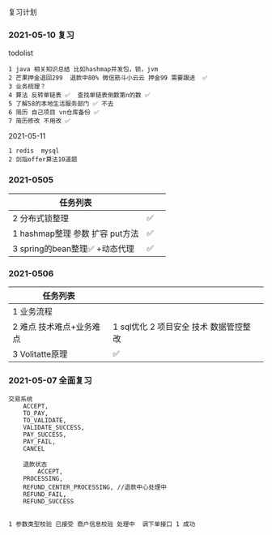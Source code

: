 复习计划

### 2021-05-10 复习

todolist

```
1 java 相关知识总结 比如hashmap并发包，锁，jvm 
2 芒果押金退回299  退款中80% 微信筋斗小云云 押金99 需要跟进  ✅
3 业务梳理？
4 算法 反转单链表 ✅  查找单链表倒数第n的数 ✅
5 了解58的本地生活服务部门 ✅ 不去 
6 简历 自己项目 vn仓库备份 ✅
7 简历修改 不用改 ✅
```



2021-05-11

```
1 redis  mysql
2 剑指offer算法10道题
```



### 2021-0505

| 任务列表                         |      |      |
| -------------------------------- | ---- | ---- |
| 2 分布式锁整理                   | ✅    |      |
| 1  hashmap整理 参数 扩容 put方法 | ✅    |      |
| 3 spring的bean整理✅ +动态代理    | ✅    |      |



### 2021-0506

| 任务列表                 |                                           |      |
| ------------------------ | ----------------------------------------- | ---- |
| 1 业务流程               |                                           |      |
| 2 难点 技术难点+业务难点 | 1  sql优化  2  项目安全 技术 数据管控整改 |      |
| 3 Volitatte原理          | ✅                                         |      |



### 2021-05-07 全面复习

```
交易系统
	ACCEPT,
	TO_PAY,
	TO_VALIDATE,
	VALIDATE_SUCCESS,
	PAY_SUCCESS,
	PAY_FAIL,
	CANCEL
	
	退款状态
		ACCEPT,
	PROCESSING,
	REFUND_CENTER_PROCESSING, //退款中心处理中
	REFUND_FAIL,
	REFUND_SUCCESS
	
	
1 参数类型校验 已接受 商户信息校验 处理中  调下单接口 1 成功 
	
```



